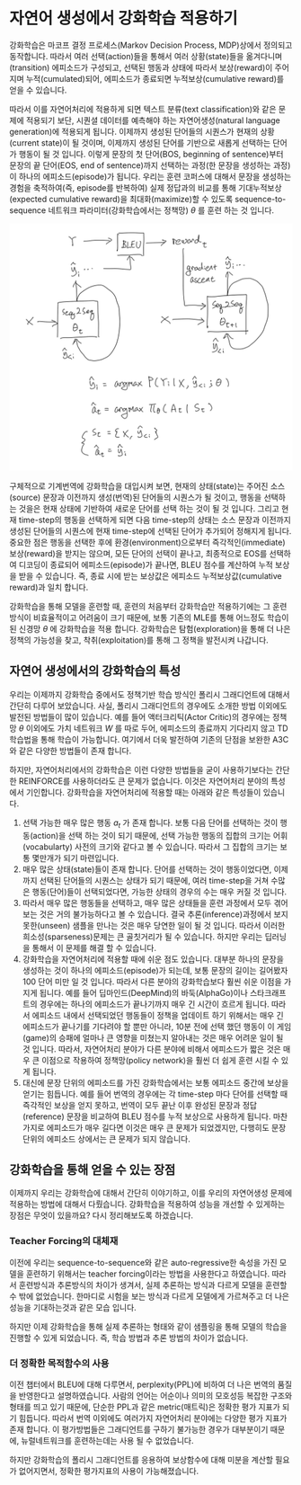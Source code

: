 # 자연어 생성에서 강화학습 적용하기

강화학습은 마코프 결정 프로세스(Markov Decision Process, MDP)상에서 정의되고 동작합니다. 따라서 여러 선택(action)들을 통해서 여러 상황(state)들을 옮겨다니며(transition) 에피소드가 구성되고, 선택된 행동과 상태에 따라서 보상(reward)이 주어지며 누적(cumulated)되어, 에피소드가 종료되면 누적보상(cumulative reward)를 얻을 수 있습니다.

따라서 이를 자연어처리에 적용하게 되면 텍스트 분류(text classification)와 같은 문제에 적용되기 보단, 시퀀셜 데이터를 예측해야 하는 자연어생성(natural language generation)에 적용되게 됩니다. 이제까지 생성된 단어들의 시퀀스가 현재의 상황(current state)이 될 것이며, 이제까지 생성된 단어를 기반으로 새롭게 선택하는 단어가 행동이 될 것 입니다. 이렇게 문장의 첫 단어(BOS, beginning of sentence)부터 문장의 끝 단어(EOS, end of sentence)까지 선택하는 과정(한 문장을 생성하는 과정)이 하나의 에피소드(episode)가 됩니다. 우리는 훈련 코퍼스에 대해서 문장을 생성하는 경험을 축적하여(즉, episode를 반복하여) 실제 정답과의 비교를 통해 기대누적보상(expected cumulative reward)을 최대화(maximize)할 수 있도록 sequence-to-sequence 네트워크 파라미터(강화학습에서는 정책망) $\theta$ 를 훈련 하는 것 입니다.

![강화학습을 기계번역에 적용한다면](../assets/rl-rl_to_nmt.png)

구체적으로 기계번역에 강화학습을 대입시켜 보면, 현재의 상태(state)는 주어진 소스(source) 문장과 이전까지 생성(번역)된 단어들의 시퀀스가 될 것이고, 행동을 선택하는 것을은 현재 상태에 기반하여 새로운 단어를 선택 하는 것이 될 것 입니다. 그리고 현재 time-step의 행동을 선택하게 되면 다음 time-step의 상태는 소스 문장과 이전까지 생성된 단어들의 시퀀스에 현재 time-step에 선택된 단어가 추가되어 정해지게 됩니다. 중요한 점은 행동을 선택한 후에 환경(environment)으로부터 즉각적인(immediate) 보상(reward)을 받지는 않으며, 모든 단어의 선택이 끝나고, 최종적으로 EOS를 선택하여 디코딩이 종료되어 에피소드(episode)가 끝나면, BLEU 점수를 계산하여 누적 보상을 받을 수 있습니다. 즉, 종료 시에 받는 보상값은 에피소드 누적보상값(cumulative reward)과 일치 합니다.

강화학습을 통해 모델을 훈련할 때, 훈련의 처음부터 강화학습만 적용하기에는 그 훈련방식이 비효율적이고 어려움이 크기 때문에, 보통 기존의 MLE를 통해 어느정도 학습이 된 신경망 $\theta$ 에 강화학습을 적용 합니다. <comment> 강화학습은 탐험(exploration)을 통해 더 나은 정책의 가능성을 찾고, 착취(exploitation)를 통해 그 정책을 발전시켜 나갑니다. </comment>

## 자연어 생성에서의 강화학습의 특성

우리는 이제까지 강화학습 중에서도 정책기반 학습 방식인 폴리시 그래디언트에 대해서 간단히 다루어 보았습니다. 사실, 폴리시 그래디언트의 경우에도 소개한 방법 이외에도 발전된 방법들이 많이 있습니다. 예를 들어 액터크리틱(Actor Critic)의 경우에는 정책망 $\theta$ 이외에도 가치 네트워크 $W$ 를 따로 두어, 에피소드의 종료까지 기다리지 않고 TD 학습법을 통해 학습이 가능합니다. 여기에서 더욱 발전하여 기존의 단점을 보완한 A3C와 같은 다양한 방법들이 존재 합니다.

하지만, 자연어처리에서의 강화학습은 이런 다양한 방법들을 굳이 사용하기보다는 간단한 REINFORCE를 사용하더라도 큰 문제가 없습니다. 이것은 자연어처리 분야의 특성에서 기인합니다. 강화학습을 자연어처리에 적용할 때는 아래와 같은 특성들이 있습니다.

1. 선택 가능한 매우 많은 행동 $a_t$ 가 존재 합니다. 보통 다음 단어를 선택하는 것이 행동(action)을 선택 하는 것이 되기 때문에, 선택 가능한 행동의 집합의 크기는 어휘(vocabularty) 사전의 크기와 같다고 볼 수 있습니다. 따라서 그 집합의 크기는 보통 몇만개가 되기 마련입니다.
1. 매우 많은 상태(state)들이 존재 합니다. 단어를 선택하는 것이 행동이었다면, 이제까지 선택된 단어들의 시퀀스는 상태가 되기 때문에, 여러 time-step을 거쳐 수많은 행동(단어)들이 선택되었다면, 가능한 상태의 경우의 수는 매우 커질 것 입니다.
1. 따라서 매우 많은 행동들을 선택하고, 매우 많은 상태들을 훈련 과정에서 모두 겪어보는 것은 거의 불가능하다고 볼 수 있습니다. 결국 추론(inference)과정에서 보지 못한(unseen) 샘플을 만나는 것은 매우 당연한 일이 될 것 입니다. 따라서 이러한 희소성(sparseness)문제는 큰 골칫거리가 될 수 있습니다. 하지만 우리는 딥러닝을 통해서 이 문제를 해결 할 수 있습니다.
1. 강화학습을 자연어처리에 적용할 때에 쉬운 점도 있습니다. 대부분 하나의 문장을 생성하는 것이 하나의 에피소드(episode)가 되는데, 보통 문장의 길이는 길어봤자 100 단어 미만 일 것 입니다. 따라서 다른 분야의 강화학습보다 훨씬 쉬운 이점을 가지게 됩니다. 예를 들어 딥마인드(DeepMind)의 바둑(AlphaGo)이나 스타크래프트의 경우에는 하나의 에피소드가 끝나기까지 매우 긴 시간이 흐르게 됩니다. 따라서 에피소드 내에서 선택되었던 행동들이 정책을 업데이트 하기 위해서는 매우 긴 에피소드가 끝나기를 기다려야 할 뿐만 아니라, 10분 전에 선택 했던 행동이 이 게임(game)의 승패에 얼마나 큰 영향을 미쳤는지 알아내는 것은 매우 어려운 일이 될 것 입니다. 따라서, 자연어처리 분야가 다른 분야에 비해서 에피소드가 짧은 것은 매우 큰 이점으로 작용하여 정책망(policy network)을 훨씬 더 쉽게 훈련 시킬 수 있게 됩니다.
1. 대신에 문장 단위의 에피소드를 가진 강화학습에서는 보통 에피소드 중간에 보상을 얻기는 힘듭니다. 예를 들어 번역의 경우에는 각 time-step 마다 단어를 선택할 때 즉각적인 보상을 얻지 못하고, 번역이 모두 끝난 이후 완성된 문장과 정답(reference) 문장을 비교하여 BLEU 점수를 누적 보상으로 사용하게 됩니다. 마찬가지로 에피소드가 매우 길다면 이것은 매우 큰 문제가 되었겠지만, 다행히도 문장 단위의 에피소드 상에서는 큰 문제가 되지 않습니다.

## 강화학습을 통해 얻을 수 있는 장점

이제까지 우리는 강화학습에 대해서 간단히 이야기하고, 이를 우리의 자연어생성 문제에 적용하는 방법에 대해서 다뤘습니다. 강화학습을 적용하여 성능을 개선할 수 있게하는 장점은 무엇이 있을까요? 다시 정리해보도록 하겠습니다.

### Teacher Forcing의 대체재

이전에 우리는 sequence-to-sequence와 같은 auto-regressive한 속성을 가진 모델을 훈련하기 위해서는 teacher forcing이라는 방법을 사용한다고 하였습니다. 따라서 훈련방식과 추론방식의 차이가 생겨서, 실제 추론하는 방식과 다르게 모델을 훈련할 수 밖에 없었습니다. 한마디로 시험을 보는 방식과 다르게 모델에게 가르쳐주고 더 나은 성능을 기대하는것과 같은 모습 입니다.

하지만 이제 강화학습을 통해 실제 추론하는 형태와 같이 샘플링을 통해 모델의 학습을 진행할 수 있게 되었습니다. 즉, 학습 방법과 추론 방법의 차이가 없습니다.

### 더 정확한 목적함수의 사용

이전 챕터에서 BLEU에 대해 다루면서, perplexity(PPL)에 비하여 더 나은 번역의 품질을 반영한다고 설명하였습니다. 사람의 언어는 어순이나 의미의 모호성등 복잡한 구조와 형태를 띄고 있기 때문에, 단순한 PPL과 같은 metric(매트릭)은 정확한 평가 지표가 되기 힘듭니다. 따라서 번역 이외에도 여러가지 자연어처리 분야에는 다양한 평가 지표가 존재 합니다. 이 평가방법들은 그래디언트를 구하기 불가능한 경우가 대부분이기 때문에, 뉴럴네트워크를 훈련하는데는 사용 될 수 없었습니다. 

하지만 강화학습의 폴리시 그래디언트를 응용하여 보상함수에 대해 미분을 계산할 필요가 없어지면서, 정확한 평가지표의 사용이 가능해졌습니다.

